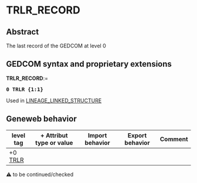 ﻿# TRLR_RECORD
## Abstract
The last record of the GEDCOM at level 0


## GEDCOM syntax and proprietary extensions

**TRLR_RECORD**:=
<pre>
<b>0 TRLR {1:1}</b>
</pre>
Used in <a href=Ged.LINEAGE_LINKED_STRUCTURE.md>LINEAGE_LINKED_STRUCTURE</a><br />


## Geneweb behavior

level tag  | + Attribut type or value | Import behavior | Export behavior  | Comment 
---------- | ------------- | :---------------: | :-----------------:| -----------
+0 <a href=Ged.GLOSSARY.md#trlr>TRLR</a> |  | | |

:warning: to be continued/checked

